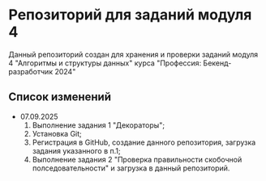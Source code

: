# Репозиторий для заданий модуля 4

Данный репозиторий создан для хранения и проверки заданий модуля 4 "Алгоритмы и структуры данных" курса "Профессия: Бекенд-разработчик 2024"

## Список изменений

+ 07.09.2025
  1. Выполнение задания 1 "Декораторы";
  2. Установка Git;
  3. Регистрация в GitHub, создание данного репозитория, загрузка задания указанного в п.1;
  4. Выполнение задания 2 "Проверка правильности скобочной полседовательности" и загрузка в данный репозиторий.
